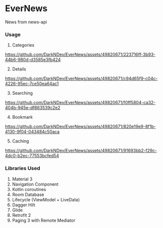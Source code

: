 # EverNews
News from news-api
### Usage
1. Categories

https://github.com/DarkNDev/EverNews/assets/49820671/223716ff-3b93-44b6-980d-d3585e3fb424


2. Details

https://github.com/DarkNDev/EverNews/assets/49820671/c94d65f9-c04c-4226-95ec-7ce50ea64ac1


3. Searching

https://github.com/DarkNDev/EverNews/assets/49820671/f0ff5804-ca32-404b-945e-df863539c2e2


4. Bookmark

https://github.com/DarkNDev/EverNews/assets/49820671/820e19e9-8f1b-4130-9f04-043484c50aca


5. Caching

https://github.com/DarkNDev/EverNews/assets/49820671/91693bb2-f29c-4dc0-b2ec-77553bcfed54


### Libraries Used
1. Material 3
2. Navigation Component
3. Kotlin coroutines
4. Room Database
5. Lifecycle (ViewModel + LiveData)
6. Dagger Hilt
7. Glide
8. Retrofit 2
9. Paging 3 with Remote Mediator
